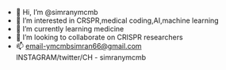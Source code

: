 - 👋 Hi, I’m @simranymcmb
- 👀 I’m interested in CRSPR,medical coding,AI,machine learning
- 🌱 I’m currently learning medicine
- 💞️ I’m looking to collaborate on CRISPR researchers
- 📫 email-ymcmbsimran66@gmail.com </br>
INSTAGRAM/twitter/CH - simranymcmb

<!---
simranymcmb/simranymcmb is a ✨ special ✨ repository because its `README.md` (this file) appears on your GitHub profile.
You can click the Preview link to take a look at your changes.
--->
